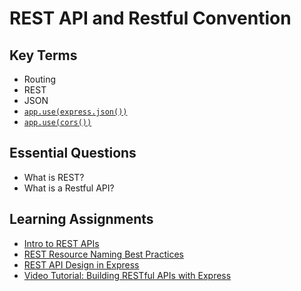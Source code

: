 # REST API and Restful Convention

## Key Terms
+ Routing
+ REST
+ JSON
+ [`app.use(express.json())`](https://expressjs.com/en/api.html#express.json)
+ [`app.use(cors())`](https://expressjs.com/en/resources/middleware/cors.html)

## Essential Questions
* What is REST?
* What is a Restful API?

## Learning Assignments
+ [Intro to REST APIs](https://www.easeout.co/blog/2021-11-09-an-introduction-to-rest-apis/)
+ [REST Resource Naming Best Practices](https://medium.com/linkit-intecs/rest-resource-naming-best-practices-cbee65f37a62)
+ [REST API Design in Express](https://stackoverflow.blog/2020/03/02/best-practices-for-rest-api-design/)
+ [Video Tutorial: Building RESTful APIs with Express](https://www.youtube.com/watch?v=pKd0Rpw7O48) 
